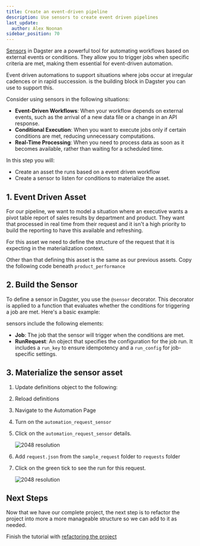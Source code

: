 ```yaml
---
title: Create an event-driven pipeline
description: Use sensors to create event driven pipelines
last_update:
  author: Alex Noonan
sidebar_position: 70
---
```


[Sensors](/guides/automate/sensors) in Dagster are a powerful tool for automating workflows based on external events or conditions. They allow you to trigger jobs when specific criteria are met, making them essential for event-driven automation. 

Event driven automations to support situations where jobs occur at irregular cadences or in rapid succession.  is the building block in Dagster you can use to support this. 

Consider using sensors in the following situations:
- **Event-Driven Workflows**: When your workflow depends on external events, such as the arrival of a new data file or a change in an API response.
- **Conditional Execution**: When you want to execute jobs only if certain conditions are met, reducing unnecessary computations.
- **Real-Time Processing**: When you need to process data as soon as it becomes available, rather than waiting for a scheduled time.

In this step you will:

- Create an asset the runs based on a event driven workflow
- Create a sensor to listen for conditions to materialize the asset. 

## 1. Event Driven Asset

For our pipeline, we want to model a situation where an executive wants a pivot table report of sales results by department and product. They want that processed in real time from their request and it isn't a high priority to build the reporting to have this available and refreshing. 

For this asset we need to define the structure of the request that it is expecting in the materialization context. 

Other than that defining this asset is the same as our previous assets. Copy the following code beneath `product_performance` 

<CodeExample filePath="guides/tutorials/etl_tutorial/etl_tutorial/definitions.py" language="python" lineStart="274" lineEnd="311"/>

## 2. Build the Sensor

To define a sensor in Dagster, you use the `@sensor` decorator. This decorator is applied to a function that evaluates whether the conditions for triggering a job are met. Here's a basic example:

sensors include the following elements:

- **Job**: The job that the sensor will trigger when the conditions are met.
- **RunRequest**: An object that specifies the configuration for the job run. It includes a `run_key` to ensure idempotency and a `run_config` for job-specific settings.

<CodeExample filePath="guides/tutorials/etl_tutorial/etl_tutorial/definitions.py" language="python" lineStart="313" lineEnd="355"/>


## 3. Materialize the sensor asset

1. Update definitions object to the following:

<CodeExample filePath="guides/tutorials/etl_tutorial/etl_tutorial/definitions.py" language="python" lineStart="356" lineEnd="371"/>

2. Reload definitions

3. Navigate to the Automation Page

4. Turn on the `automation_request_sensor`

5. Click on the `automation_request_sensor` details.

   ![2048 resolution](/images/tutorial/etl-tutorial/sensor-evaluation.png)

6. Add `request.json` from the `sample_request` folder to `requests` folder

7. Click on the green tick to see the run for this request. 

   ![2048 resolution](/images/tutorial/etl-tutorial/sensor-asset-run.png)


## Next Steps

Now that we have our complete project, the next step is to refactor the project into more a more manageable structure so we can add to it as needed. 

Finish the tutorial with [refactoring the project](/tutorial/refactoring-the-project)